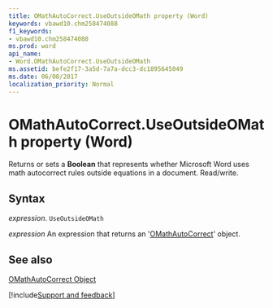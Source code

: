 ```yaml
---
title: OMathAutoCorrect.UseOutsideOMath property (Word)
keywords: vbawd10.chm258474088
f1_keywords:
- vbawd10.chm258474088
ms.prod: word
api_name:
- Word.OMathAutoCorrect.UseOutsideOMath
ms.assetid: befe2f17-3a5d-7a7a-dcc3-dc1895645049
ms.date: 06/08/2017
localization_priority: Normal
---
```



# OMathAutoCorrect.UseOutsideOMath property (Word)

Returns or sets a  **Boolean** that represents whether Microsoft Word uses math autocorrect rules outside equations in a document. Read/write.


## Syntax

_expression_. `UseOutsideOMath`

 _expression_ An expression that returns an '[OMathAutoCorrect](Word.OMathAutoCorrect.md)' object.


## See also


[OMathAutoCorrect Object](Word.OMathAutoCorrect.md)

[!include[Support and feedback](~/includes/feedback-boilerplate.md)]